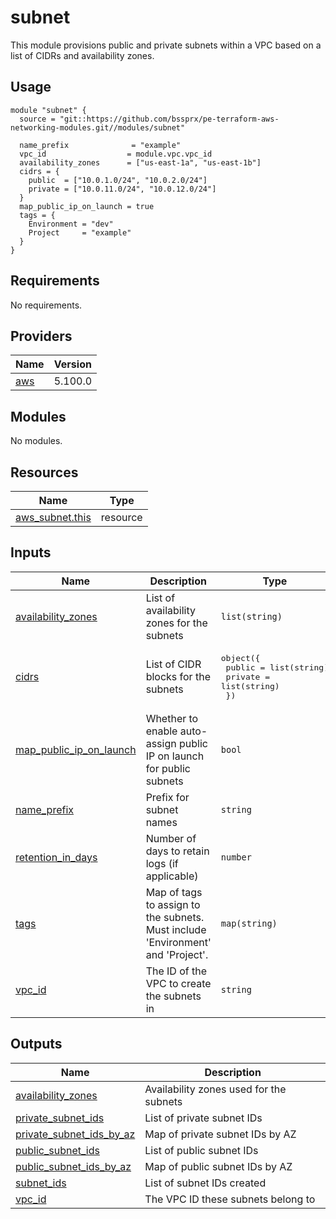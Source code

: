 # subnet

This module provisions public and private subnets within a VPC based on a list of CIDRs and availability zones.

## Usage

```hcl
module "subnet" {
  source = "git::https://github.com/bssprx/pe-terraform-aws-networking-modules.git//modules/subnet"

  name_prefix              = "example"
  vpc_id                  = module.vpc.vpc_id
  availability_zones      = ["us-east-1a", "us-east-1b"]
  cidrs = {
    public  = ["10.0.1.0/24", "10.0.2.0/24"]
    private = ["10.0.11.0/24", "10.0.12.0/24"]
  }
  map_public_ip_on_launch = true
  tags = {
    Environment = "dev"
    Project     = "example"
  }
}
```
<!-- BEGIN_TF_DOCS -->
## Requirements

No requirements.

## Providers

| Name | Version |
|------|---------|
| <a name="provider_aws"></a> [aws](#provider\_aws) | 5.100.0 |

## Modules

No modules.

## Resources

| Name | Type |
|------|------|
| [aws_subnet.this](https://registry.terraform.io/providers/hashicorp/aws/latest/docs/resources/subnet) | resource |

## Inputs

| Name | Description | Type | Default | Required |
|------|-------------|------|---------|:--------:|
| <a name="input_availability_zones"></a> [availability\_zones](#input\_availability\_zones) | List of availability zones for the subnets | `list(string)` | n/a | yes |
| <a name="input_cidrs"></a> [cidrs](#input\_cidrs) | List of CIDR blocks for the subnets | <pre>object({<br/>    public  = list(string)<br/>    private = list(string)<br/>  })</pre> | n/a | yes |
| <a name="input_map_public_ip_on_launch"></a> [map\_public\_ip\_on\_launch](#input\_map\_public\_ip\_on\_launch) | Whether to enable auto-assign public IP on launch for public subnets | `bool` | `false` | no |
| <a name="input_name_prefix"></a> [name\_prefix](#input\_name\_prefix) | Prefix for subnet names | `string` | n/a | yes |
| <a name="input_retention_in_days"></a> [retention\_in\_days](#input\_retention\_in\_days) | Number of days to retain logs (if applicable) | `number` | `90` | no |
| <a name="input_tags"></a> [tags](#input\_tags) | Map of tags to assign to the subnets. Must include 'Environment' and 'Project'. | `map(string)` | `{}` | no |
| <a name="input_vpc_id"></a> [vpc\_id](#input\_vpc\_id) | The ID of the VPC to create the subnets in | `string` | n/a | yes |

## Outputs

| Name | Description |
|------|-------------|
| <a name="output_availability_zones"></a> [availability\_zones](#output\_availability\_zones) | Availability zones used for the subnets |
| <a name="output_private_subnet_ids"></a> [private\_subnet\_ids](#output\_private\_subnet\_ids) | List of private subnet IDs |
| <a name="output_private_subnet_ids_by_az"></a> [private\_subnet\_ids\_by\_az](#output\_private\_subnet\_ids\_by\_az) | Map of private subnet IDs by AZ |
| <a name="output_public_subnet_ids"></a> [public\_subnet\_ids](#output\_public\_subnet\_ids) | List of public subnet IDs |
| <a name="output_public_subnet_ids_by_az"></a> [public\_subnet\_ids\_by\_az](#output\_public\_subnet\_ids\_by\_az) | Map of public subnet IDs by AZ |
| <a name="output_subnet_ids"></a> [subnet\_ids](#output\_subnet\_ids) | List of subnet IDs created |
| <a name="output_vpc_id"></a> [vpc\_id](#output\_vpc\_id) | The VPC ID these subnets belong to |
<!-- END_TF_DOCS -->